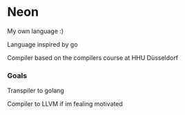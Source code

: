 # Neon
My own language :)

Language inspired by go

Compiler based on the compilers course at HHU Düsseldorf

### Goals
Transpiler to golang

Compiler to LLVM if im fealing motivated
